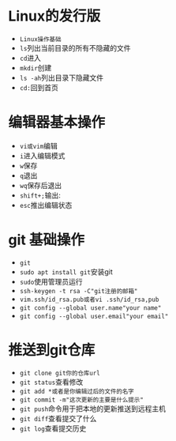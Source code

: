 # Linux的发行版
- `Linux操作基础`
- `ls`列出当前目录的所有不隐藏的文件
- `cd`进入
- `mkdir`创建
- `ls -ah`列出目录下隐藏文件
- `cd:`回到首页
# 编辑器基本操作
- `vi或vim`编辑
- `i`进入编辑模式
- `w`保存
- `q`退出
- `wq`保存后退出
- `shift+;`输出:
- `esc`推出编辑状态
# git 基础操作
- `git`
- `sudo apt install git`安装git
- `sudo`使用管理员运行
- `ssh-keygen -t rsa -C"git注册的邮箱"`
- `vim.ssh/id_rsa.pub或者vi .ssh/id_rsa,pub`
- `git config --global user.name"your name"`
- `git config --global user.email"your email"`
# 推送到git仓库
- `git clone git你的仓库url`
- `git status`查看修改
- `git add *或者是你编辑过后的文件的名字`
- `git commit -m"这次更新的主要是什么提示"`
- `git push`命令用于把本地的更新推送到远程主机
- `git diff`查看提交了什么
- `git log`查看提交历史

